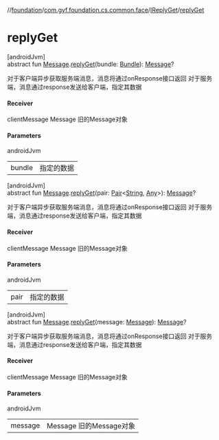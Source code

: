 //[foundation](../../../index.md)/[com.gyf.foundation.cs.common.face](../index.md)/[IReplyGet](index.md)/[replyGet](reply-get.md)

# replyGet

[androidJvm]\
abstract fun [Message](https://developer.android.com/reference/kotlin/android/os/Message.html).[replyGet](reply-get.md)(bundle: [Bundle](https://developer.android.com/reference/kotlin/android/os/Bundle.html)): [Message](https://developer.android.com/reference/kotlin/android/os/Message.html)?

对于客户端异步获取服务端消息，消息将通过onResponse接口返回 对于服务端，消息通过response发送给客户端，指定其数据

#### Receiver

clientMessage Message 旧的Message对象

#### Parameters

androidJvm

| | |
|---|---|
| bundle | 指定的数据 |

[androidJvm]\
abstract fun [Message](https://developer.android.com/reference/kotlin/android/os/Message.html).[replyGet](reply-get.md)(pair: [Pair](https://kotlinlang.org/api/core/kotlin-stdlib/kotlin/-pair/index.html)&lt;[String](https://kotlinlang.org/api/core/kotlin-stdlib/kotlin/-string/index.html), [Any](https://kotlinlang.org/api/core/kotlin-stdlib/kotlin/-any/index.html)&gt;): [Message](https://developer.android.com/reference/kotlin/android/os/Message.html)?

对于客户端异步获取服务端消息，消息将通过onResponse接口返回 对于服务端，消息通过response发送给客户端，指定其数据

#### Receiver

clientMessage Message 旧的Message对象

#### Parameters

androidJvm

| | |
|---|---|
| pair | 指定的数据 |

[androidJvm]\
abstract fun [Message](https://developer.android.com/reference/kotlin/android/os/Message.html).[replyGet](reply-get.md)(message: [Message](https://developer.android.com/reference/kotlin/android/os/Message.html)): [Message](https://developer.android.com/reference/kotlin/android/os/Message.html)?

对于客户端异步获取服务端消息，消息将通过onResponse接口返回 对于服务端，消息通过response发送给客户端，指定其数据

#### Receiver

clientMessage Message 旧的Message对象

#### Parameters

androidJvm

| | |
|---|---|
| message | Message 旧的Message对象 |